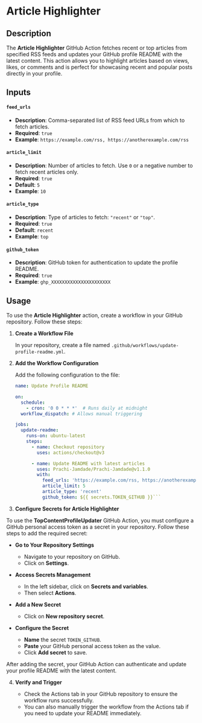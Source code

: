 # Article Highlighter

## Description

The **Article Highlighter** GitHub Action fetches recent or top articles from specified RSS feeds and updates your GitHub profile README with the latest content. This action allows you to highlight articles based on views, likes, or comments and is perfect for showcasing recent and popular posts directly in your profile.

## Inputs

#### `feed_urls`

- **Description**: Comma-separated list of RSS feed URLs from which to fetch articles.
- **Required**: `true`
- **Example**: `https://example.com/rss, https://anotherexample.com/rss`

#### `article_limit`

- **Description**: Number of articles to fetch. Use `0` or a negative number to fetch recent articles only.
- **Required**: `true`
- **Default**: `5`
- **Example**: `10`

#### `article_type`

- **Description**: Type of articles to fetch: `"recent"` or `"top"`.
- **Required**: `true`
- **Default**: `recent`
- **Example**: `top`

#### `github_token`

- **Description**: GitHub token for authentication to update the profile README.
- **Required**: `true`
- **Example**: `ghp_XXXXXXXXXXXXXXXXXXXXXX`

## Usage

To use the **Article Highlighter** action, create a workflow in your GitHub repository. Follow these steps:

1. **Create a Workflow File**

   In your repository, create a file named `.github/workflows/update-profile-readme.yml`.

2. **Add the Workflow Configuration**

   Add the following configuration to the file:

   ```yaml
   name: Update Profile README

   on:
     schedule:
       - cron: '0 0 * * *'  # Runs daily at midnight
     workflow_dispatch: # Allows manual triggering

   jobs:
     update-readme:
       runs-on: ubuntu-latest
       steps:
         - name: Checkout repository
           uses: actions/checkout@v3

         - name: Update README with latest articles
           uses: Prachi-Jamdade/Prachi-Jamdade@v1.1.0
           with:
             feed_urls: 'https://example.com/rss, https://anotherexample.com/rss'
             article_limit: 5
             article_type: 'recent'
             github_token: ${{ secrets.TOKEN_GITHUB }}```

3. **Configure Secrets for Article Highlighter**

To use the **TopContentProfileUpdater** GitHub Action, you must configure a GitHub personal access token as a secret in your repository. Follow these steps to add the required secret:

* **Go to Your Repository Settings**

   - Navigate to your repository on GitHub.
   - Click on **Settings**.

* **Access Secrets Management**

   - In the left sidebar, click on **Secrets and variables**.
   - Then select **Actions**.

* **Add a New Secret**

   - Click on **New repository secret**.

* **Configure the Secret**

   - **Name** the secret `TOKEN_GITHUB`.
   - **Paste** your GitHub personal access token as the value.
   - Click **Add secret** to save.

After adding the secret, your GitHub Action can authenticate and update your profile README with the latest content.

4. **Verify and Trigger**

   - Check the Actions tab in your GitHub repository to ensure the workflow runs successfully.
   - You can also manually trigger the workflow from the Actions tab if you need to update your README immediately.
